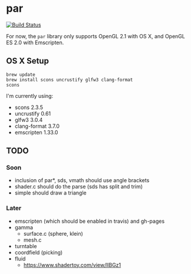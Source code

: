 # par

[![Build Status](https://travis-ci.org/prideout/par.svg?branch=master)](https://travis-ci.org/prideout/par)

For now, the `par` library only supports OpenGL 2.1 with OS X, and OpenGL ES 2.0 with Emscripten.

## OS X Setup

```
brew update
brew install scons uncrustify glfw3 clang-format
scons
```

I'm currently using:
- scons 2.3.5
- uncrustify 0.61
- glfw3 3.0.4
- clang-format 3.7.0
- emscripten 1.33.0

## TODO

### Soon

- inclusion of par*, sds, vmath should use angle brackets
- shader.c should do the parse (sds has split and trim)
- simple should draw a triangle

### Later

- emscripten (which should be enabled in travis) and gh-pages
- gamma
    - surface.c (sphere, klein)
    - mesh.c
- turntable
- coordfield (picking)
- fluid
    - https://www.shadertoy.com/view/llBGz1
